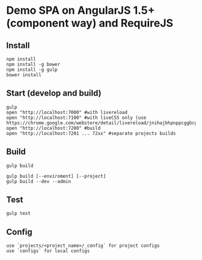 # Demo SPA on AngularJS 1.5+ (component way) and RequireJS

## Install

    npm install
    npm install -g bower
    npm install -g gulp
    bower install

## Start (develop and build)

    gulp
    open "http://localhost:7000" #with livereload
    open "http://localhost:7100" #with liveCSS only (use https://chrome.google.com/webstore/detail/livereload/jnihajbhpnppcggbcgedagnkighmdlei)
    open "http://localhost:7200" #build
    open "http://localhost:7201 ... 72xx" #separate projects builds

## Build

    gulp build

    gulp build [--enviroment] [--project]
    gulp build --dev --admin
    
## Test

    gulp test
    
## Config

    use `projects/<project_name>/_config` for project configs
    use `configs` for local configs